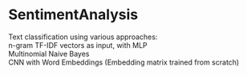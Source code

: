 # SentimentAnalysis<br>
Text classification using various approaches:<br>
n-gram TF-IDF vectors as input, with MLP<br>
Multinomial Naive Bayes<br>
CNN with Word Embeddings (Embedding matrix trained from scratch)<br>
